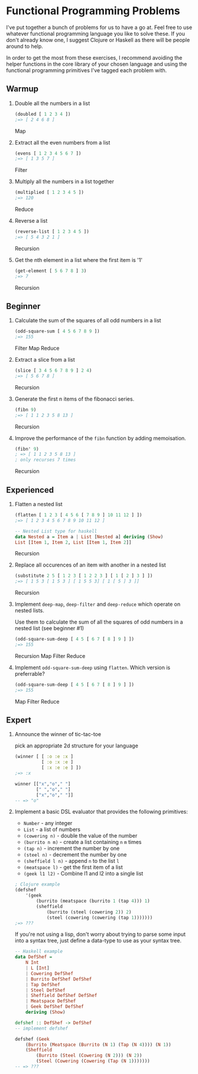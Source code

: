# Functional Programming Problems

I've put together a bunch of problems for us to have a go at. Feel free to use whatever functional programming language you like to solve these. If you don't already know one, I suggest Clojure or Haskell as there will be people around to help.

In order to get the most from these exercises, I recommend avoiding the helper functions in the core library of your chosen language and using the functional programming primitives I've <tag>tagged</tag> each problem with.

## Warmup

1. Double all the numbers in a list
    ```clojure
    (doubled [ 1 2 3 4 ])
    ;=> [ 2 4 6 8 ]
    ```
    <tag>Map</tag>

2. Extract all the even numbers from a list
    ```clojure
    (evens [ 1 2 3 4 5 6 7 ])
    ;=> [ 1 3 5 7 ]
    ```
    <tag>Filter</tag>

3. Multiply all the numbers in a list together
    ```clojure
    (multiplied [ 1 2 3 4 5 ])
    ;=> 120
    ```
    <tag>Reduce</tag>

4. Reverse a list
    ```clojure
    (reverse-list [ 1 2 3 4 5 ])
    ;=> [ 5 4 3 2 1 ]
    ```
    <tag>Recursion</tag>

5. Get the nth element in a list where the first item is '1'
    ```clojure
    (get-element [ 5 6 7 8 ] 3)
    ;=> 7
    ```
    <tag>Recursion</tag>

## Beginner

1. Calculate the sum of the squares of all odd numbers in a list
    ```clojure
    (odd-square-sum [ 4 5 6 7 8 9 ])
    ;=> 155
    ```
    <tag>Filter</tag> <tag>Map</tag> <tag>Reduce</tag>

2. Extract a slice from a list
    ```clojure
    (slice [ 3 4 5 6 7 8 9 ] 2 4)
    ;=> [ 5 6 7 8 ]
    ```
    <tag>Recursion</tag>

3. Generate the first n items of the fibonacci series.
    ```clojure
    (fibn 9)
    ;=> [ 1 1 2 3 5 8 13 ]
    ```
    <tag>Recursion</tag>

4. Improve the performance of the `fibn` function by adding memoisation.
    ```clojure
    (fibn' 9)
    ; => [ 1 1 2 3 5 8 13 ]
    ; only recurses 7 times
    ```
    <tag>Recursion</tag>

## Experienced

1. Flatten a nested list
    ```clojure
    (flatten [ 1 2 3 [ 4 5 6 [ 7 8 9 ] 10 11 12 ] ])
    ;=> [ 1 2 3 4 5 6 7 8 9 10 11 12 ]
    ```
    ```haskell
    -- Nested List type for haskell
    data Nested a = Item a | List [Nested a] deriving (Show)
    List [Item 1, Item 2, List [Item 1, Item 2]]
    ```
    <tag>Recursion</tag>

2. Replace all occurences of an item with another in a nested list
    ```clojure
    (substitute 2 5 [ 1 2 3 [ 1 2 2 3 ] [ 1 [ 2 ] 3 ] ])
    ;=> [ 1 5 3 [ 1 5 3 ] [ 1 5 5 3] [ 1 [ 5 ] 3 ]]
    ```
    <tag>Recursion</tag>

3. Implement `deep-map`, `deep-filter` and `deep-reduce` which operate on nested
   lists.

   Use them to calculate the sum of all the squares of odd numbers in a
   nested list (see beginner #1)
    ```clojure
    (odd-square-sum-deep [ 4 5 [ 6 7 [ 8 ] 9 ] ])
    ;=> 155
    ```
    <tag>Recursion</tag> <tag>Map</tag> <tag>Filter</tag> <tag>Reduce</tag>

4. Implement `odd-square-sum-deep` using `flatten`. Which version is
   preferrable?
    ```clojure
    (odd-square-sum-deep [ 4 5 [ 6 7 [ 8 ] 9 ] ])
    ;=> 155
    ```
   <tag>Map</tag> <tag>Filter</tag> <tag>Reduce</tag>

## Expert

1. Announce the winner of tic-tac-toe

    pick an appropriate 2d structure for your language
    ```clojure
    (winner [ [ :o :e :x ]
              [ :o :x :e ]
              [ :x :e :e ] ])
    ;=> :x
    ```
    ```haskell
    winner [["x","o"," "]
            [" ","o"," "]
            ["x","o"," "]]
    -- => "o"
    ```

2. Implement a basic DSL evaluator that provides the following primitives:

    * `Number`          - any integer
    * `List`            - a list of numbers
    * `(cowering n)`    - double the value of the number
    * `(burrito n m)`   - create a list containing `n` `m` times
    * `(tap n)`         - increment the number by one
    * `(steel n)`       - decrement the number by one
    * `(sheffield l n)` - append `n` to the list `l`
    * `(meatspace l)`   - get the first item of a list
    * `(geek l1 l2)`    - Combine l1 and l2 into a single list

    ```clojure
    ; Clojure example
    (defshef
        '(geek
            (burrito (meatspace (burrito 1 (tap 4))) 1)
            (sheffield
                (burrito (steel (cowering 2)) 2)
                (steel (cowering (cowering (tap 1)))))))
    ;=> ???
    ```

    If you're not using a lisp, don't worry about trying to parse some input into a syntax tree, just define a data-type to use as your syntax tree.

    ```haskell
    -- Haskell example
    data DefShef =
        N Int
        | L [Int]
        | Cowering DefShef
        | Burrito DefShef DefShef
        | Tap DefShef
        | Steel DefShef
        | Sheffield DefShef DefShef
        | Meatspace DefShef
        | Geek DefShef DefShef
        deriving (Show)

    defshef :: DefShef -> DefShef
    -- implement defshef

    defshef (Geek
        (Burrito (Meatspace (Burrito (N 1) (Tap (N 4)))) (N 1))
        (Sheffield
            (Burrito (Steel (Cowering (N 2))) (N 2))
            (Steel (Cowering (Cowering (Tap (N 1)))))))
    -- => ???
    ```


